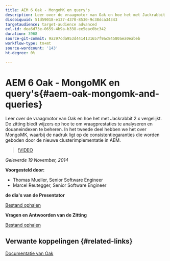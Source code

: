 ```yaml
---
title: AEM 6 Oak - MongoMK en query's
description: Leer over de vraagmotor van Oak en hoe het met Jackrabbit 2.x vergelijkt. De zitting biedt wijzers op hoe te om vraagprestaties te analyseren en douaneindexen te beheren. In het tweede deel hebben we het over MongoMK, waarbij de nadruk ligt op de consistentiegaranties die worden geboden door de nieuwe clusterimplementatie in AEM.
discoiquuid: 51d59018-e137-4370-8530-9c38dca34343
targetaudience: target-audience advanced
exl-id: dea6d73e-0659-4b9a-b338-ee5eac0bc342
duration: 3968
source-git-commit: 9a297cda953d4414131657f9ac84580aea0eabeb
workflow-type: tm+mt
source-wordcount: '143'
ht-degree: 0%

---
```


# AEM 6 Oak - MongoMK en query&#39;s{#aem-oak-mongomk-and-queries}

Leer over de vraagmotor van Oak en hoe het met Jackrabbit 2.x vergelijkt. De zitting biedt wijzers op hoe te om vraagprestaties te analyseren en douaneindexen te beheren. In het tweede deel hebben we het over MongoMK, waarbij de nadruk ligt op de consistentiegaranties die worden geboden door de nieuwe clusterimplementatie in AEM.

>[!VIDEO](https://video.tv.adobe.com/v/19402/?quality=9)

*Geleverde 19 November, 2014*

**Voorgesteld door:**

* Thomas Mueller, Senior Software Engineer
* Marcel Reutegger, Senior Software Engineer

**de dia&#39;s van de Presentator**

[Bestand ophalen](assets/aem-6-oak-mongomk-and-queries.pdf)

**Vragen en Antwoorden van de Zitting**

[Bestand ophalen](assets/q-a-11-19-14-gem-session-oak.pdf)

## Verwante koppelingen {#related-links}

[ Documentatie van Oak ](https://jackrabbit.apache.org/oak/docs/)

<!--
[Get back to the Overview](https://helpx.adobe.com/experience-manager/kt/eseminars/gems/aem-index.html)
-->
